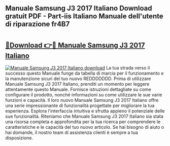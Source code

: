 ## Manuale Samsung J3 2017 Italiano Download gratuit PDF - Part-iis Italiano Manuale dell'utente di riparazione fr4B7

# <h2><a href="http://dfdnwxc.blite.top/?on=Manuale+Samsung+J3+2017+Italiano">🔗Download 👉🔴 Manuale Samsung J3 2017 Italiano</a></h2>

[![Manuale Samsung J3 2017 Italiano download](https://i.imgur.com/lujVjoI.png)](http://dfdnwxc.blite.top/?on=Manuale+Samsung+J3+2017+Italiano)
La tua strada verso il successo questo Manuale funge da tabella di marcia per il funzionamento e la manutenzione sicuri del tuo nuovo REDDDDDDD. Prima di utilizzare Manuale Samsung J3 2017 Italiano, prenditi un momento per leggere attentamente questo Manuale. Fornisce istruzioni dettagliate su come configurare il prodotto, nonché informazioni su come utilizzare le sue varie funzioni e capacità. Il loro nuovo Manuale Samsung J3 2017 Italiano offre una serie impressionante di funzionalità progettate per migliorare la tua esperienza. Esplora l'interfaccia intuitiva e sfrutta appieno il potenziale delle sue funzionalità. Riteniamo che Manuale Samsung J3 2017 Italiano sia stata una risorsa completa e approfondita per la tua ricerca per comprendere le caratteristiche e le capacità del tuo nuovo articolo. Se hai bisogno di aiuto o hai domande, il nostro team di assistenza clienti è sempre a tua disposizione.
